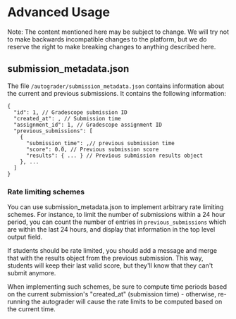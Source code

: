 # Advanced Usage

Note: The content mentioned here may be subject to change. We will try
not to make backwards incompatible changes to the platform, but we do
reserve the right to make breaking changes to anything described here.

## submission_metadata.json

The file `/autograder/submission_metadata.json` contains information
about the current and previous submissions. It contains the following
information:

```
{
  "id": 1, // Gradescope submission ID
  "created_at": , // Submission time
  "assignment_id": 1, // Gradescope assignment ID
  "previous_submissions": [
    {
      "submission_time": ,// previous submission time
      "score": 0.0, // Previous submission score
      "results": { ... } // Previous submission results object
    }, ...
  ]
}
```

### Rate limiting schemes

You can use submission_metadata.json to implement arbitrary rate
limiting schemes. For instance, to limit the number of submissions
within a 24 hour period, you can count the number of entries in
`previous_submissions` which are within the last 24 hours, and display
that information in the top level output field.

If students should be rate limited, you should add a message and merge
that with the results object from the previous submission. This way,
students will keep their last valid score, but they'll know that they
can't submit anymore.

When implementing such schemes, be sure to compute time periods based
on the current submission's "created_at" (submission time) -
otherwise, re-running the autograder will cause the rate limits to be
computed based on the current time.